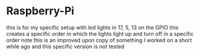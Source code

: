# Raspberry-Pi
this is for my specific setup with led lights in 17, 5, 13 on the GPIO
this creates a specific order in which the lights light up and turn off in a specific order
note this is an improved upon copy of something I worked on a short while ago and this specific version is not tested
